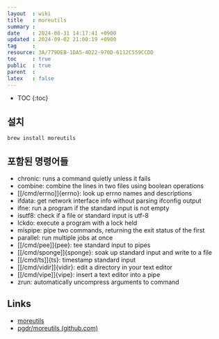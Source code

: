 ```yaml
---
layout  : wiki
title   : moreutils
summary : 
date    : 2024-08-31 14:17:41 +0900
updated : 2024-09-02 21:00:19 +0900
tag     : 
resource: 3A/779DEB-1DA5-4D22-970D-6112C559CCDD
toc     : true
public  : true
parent  : 
latex   : false
---
```

* TOC
{:toc}

## 설치

```
brew install moreutils
```

## 포함된 명령어들

- chronic: runs a command quietly unless it fails
- combine: combine the lines in two files using boolean operations
- [[/cmd/errno]]{errno}: look up errno names and descriptions
- ifdata: get network interface info without parsing ifconfig output
- ifne: run a program if the standard input is not empty
- isutf8: check if a file or standard input is utf-8
- lckdo: execute a program with a lock held
- mispipe: pipe two commands, returning the exit status of the first
- parallel: run multiple jobs at once
- [[/cmd/pee]]{pee}: tee standard input to pipes
- [[/cmd/sponge]]{sponge}: soak up standard input and write to a file
- [[/cmd/ts]]{ts}: timestamp standard input
- [[/cmd/vidir]]{vidir}: edit a directory in your text editor
- [[/cmd/vipe]]{vipe}: insert a text editor into a pipe
- zrun: automatically uncompress arguments to command

## Links

- [moreutils](https://joeyh.name/code/moreutils/ )
- [pgdr/moreutils (github.com)](https://github.com/pgdr/moreutils )

